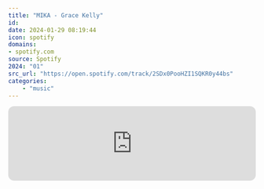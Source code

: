 ```yaml
---
title: "MIKA - Grace Kelly"
id: 
date: 2024-01-29 08:19:44
icon: spotify
domains:
- spotify.com
source: Spotify
2024: "01"
src_url: "https://open.spotify.com/track/2SDx0PooHZI1SQKR0y44bs"
categories:
    - "music"
---
```

<iframe style="border-radius: 12px" width="100%" height="152" title="Spotify Embed: Grace Kelly" frameborder="0" allowfullscreen allow="autoplay; clipboard-write; encrypted-media; fullscreen; picture-in-picture" loading="lazy" src="https://open.spotify.com/embed/track/2SDx0PooHZI1SQKR0y44bs?utm_source=oembed"></iframe>
